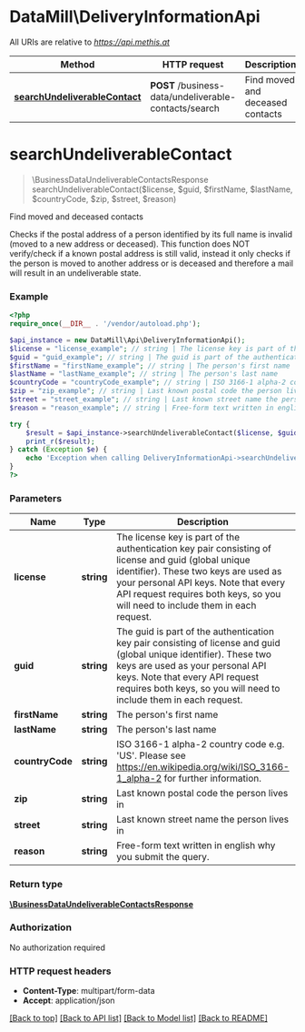 # DataMill\DeliveryInformationApi

All URIs are relative to *https://api.methis.at*

Method | HTTP request | Description
------------- | ------------- | -------------
[**searchUndeliverableContact**](DeliveryInformationApi.md#searchUndeliverableContact) | **POST** /business-data/undeliverable-contacts/search | Find moved and deceased contacts


# **searchUndeliverableContact**
> \\BusinessDataUndeliverableContactsResponse searchUndeliverableContact($license, $guid, $firstName, $lastName, $countryCode, $zip, $street, $reason)

Find moved and deceased contacts

Checks if the postal address of a person identified by its full name is invalid (moved to a new address or deceased). This function does NOT verify/check if a known postal address is still valid, instead it only checks if the person is moved to another address or is deceased and therefore a mail will result in an undeliverable state.

### Example
```php
<?php
require_once(__DIR__ . '/vendor/autoload.php');

$api_instance = new DataMill\Api\DeliveryInformationApi();
$license = "license_example"; // string | The license key is part of the authentication key pair consisting of license and guid (global unique identifier). These two keys are used as your personal API keys. Note that every API request requires both keys, so you will need to include them in each request.
$guid = "guid_example"; // string | The guid is part of the authentication key pair consisting of license and guid (global unique identifier). These two keys are used as your personal API keys. Note that every API request requires both keys, so you will need to include them in each request.
$firstName = "firstName_example"; // string | The person's first name
$lastName = "lastName_example"; // string | The person's last name
$countryCode = "countryCode_example"; // string | ISO 3166-1 alpha-2 country code e.g. 'US'. Please see https://en.wikipedia.org/wiki/ISO_3166-1_alpha-2 for further information.
$zip = "zip_example"; // string | Last known postal code the person lives in
$street = "street_example"; // string | Last known street name the person lives in
$reason = "reason_example"; // string | Free-form text written in english why you submit the query.

try {
    $result = $api_instance->searchUndeliverableContact($license, $guid, $firstName, $lastName, $countryCode, $zip, $street, $reason);
    print_r($result);
} catch (Exception $e) {
    echo 'Exception when calling DeliveryInformationApi->searchUndeliverableContact: ', $e->getMessage(), PHP_EOL;
}
?>
```

### Parameters

Name | Type | Description  | Notes
------------- | ------------- | ------------- | -------------
 **license** | **string**| The license key is part of the authentication key pair consisting of license and guid (global unique identifier). These two keys are used as your personal API keys. Note that every API request requires both keys, so you will need to include them in each request. |
 **guid** | **string**| The guid is part of the authentication key pair consisting of license and guid (global unique identifier). These two keys are used as your personal API keys. Note that every API request requires both keys, so you will need to include them in each request. |
 **firstName** | **string**| The person&#39;s first name |
 **lastName** | **string**| The person&#39;s last name |
 **countryCode** | **string**| ISO 3166-1 alpha-2 country code e.g. &#39;US&#39;. Please see https://en.wikipedia.org/wiki/ISO_3166-1_alpha-2 for further information. |
 **zip** | **string**| Last known postal code the person lives in |
 **street** | **string**| Last known street name the person lives in |
 **reason** | **string**| Free-form text written in english why you submit the query. |

### Return type

[**\\BusinessDataUndeliverableContactsResponse**](../Model/BusinessDataUndeliverableContactsResponse.md)

### Authorization

No authorization required

### HTTP request headers

 - **Content-Type**: multipart/form-data
 - **Accept**: application/json

[[Back to top]](#) [[Back to API list]](../../README.md#documentation-for-api-endpoints) [[Back to Model list]](../../README.md#documentation-for-models) [[Back to README]](../../README.md)

